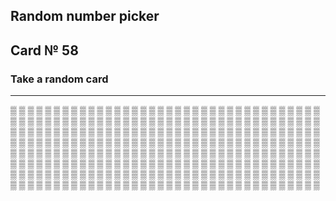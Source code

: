 ## Random number picker 

## Card № 58

### Take a random card
----
[▒](33.md) [▒](10.md) [▒](29.md) [▒](34.md) [▒](88.md) [▒](44.md) [▒](96.md) [▒](84.md) [▒](74.md) [▒](91.md) [▒](64.md) [▒](4.md) [▒](94.md) [▒](57.md) [▒](80.md) [▒](31.md) [▒](24.md) [▒](73.md) [▒](50.md) [▒](98.md) [▒](29.md) [▒](54.md) [▒](6.md) [▒](81.md) [▒](33.md) [▒](9.md) [▒](82.md) [▒](20.md) [▒](64.md) [▒](50.md) [▒](51.md) [▒](90.md) [▒](98.md) [▒](16.md) [▒](55.md) [▒](55.md) [▒](76.md) [▒](4.md) [▒](39.md) [▒](71.md) [▒](62.md) [▒](87.md) [▒](27.md) [▒](24.md) [▒](90.md) [▒](86.md) [▒](53.md) [▒](82.md) [▒](80.md) [▒](85.md) [▒](91.md) [▒](70.md) [▒](23.md) [▒](29.md) [▒](95.md) [▒](15.md) [▒](43.md) [▒](61.md) [▒](41.md) [▒](19.md) [▒](96.md) [▒](38.md) [▒](22.md) [▒](57.md) [▒](9.md) [▒](30.md) [▒](69.md) [▒](21.md) [▒](92.md) [▒](44.md) [▒](93.md) [▒](81.md) [▒](58.md) [▒](3.md) [▒](85.md) [▒](7.md) [▒](99.md) [▒](39.md) [▒](23.md) [▒](77.md) [▒](81.md) [▒](34.md) [▒](7.md) [▒](0.md) [▒](11.md) [▒](13.md) [▒](15.md) [▒](2.md) [▒](69.md) [▒](8.md) [▒](87.md) [▒](4.md) [▒](34.md) [▒](30.md) [▒](68.md) [▒](16.md) [▒](98.md) [▒](78.md) [▒](18.md) [▒](69.md) [▒](83.md) [▒](40.md) [▒](29.md) [▒](62.md) [▒](36.md) [▒](37.md) [▒](38.md) [▒](35.md) [▒](27.md) [▒](76.md) [▒](63.md) [▒](21.md) [▒](99.md) [▒](91.md) [▒](8.md) [▒](6.md) [▒](94.md) [▒](24.md) [▒](43.md) [▒](42.md) [▒](9.md) [▒](31.md) [▒](72.md) [▒](79.md) [▒](14.md) [▒](17.md) [▒](51.md) [▒](5.md) [▒](13.md) [▒](63.md) [▒](26.md) [▒](7.md) [▒](55.md) [▒](58.md) [▒](60.md) [▒](12.md) [▒](45.md) [▒](50.md) [▒](78.md) [▒](2.md) [▒](48.md) [▒](36.md) [▒](17.md) [▒](86.md) [▒](83.md) [▒](67.md) [▒](95.md) [▒](40.md) [▒](78.md) [▒](1.md) [▒](61.md) [▒](44.md) [▒](21.md) [▒](69.md) [▒](48.md) [▒](3.md) [▒](66.md) [▒](25.md) [▒](49.md) [▒](64.md) [▒](46.md) [▒](20.md) [▒](60.md) [▒](76.md) [▒](22.md) [▒](44.md) [▒](84.md) [▒](77.md) [▒](40.md) [▒](52.md) [▒](0.md) [▒](12.md) [▒](63.md) [▒](75.md) [▒](71.md) [▒](93.md) [▒](92.md) [▒](11.md) [▒](95.md) [▒](47.md) [▒](82.md) [▒](48.md) [▒](3.md) [▒](19.md) [▒](49.md) [▒](32.md) [▒](94.md) [▒](99.md) [▒](34.md) [▒](62.md) [▒](14.md) [▒](21.md) [▒](71.md) [▒](89.md) [▒](54.md) [▒](35.md) [▒](27.md) [▒](74.md) [▒](42.md) [▒](73.md) [▒](82.md) [▒](32.md) [▒](32.md) [▒](2.md) [▒](18.md) [▒](11.md) [▒](77.md) [▒](28.md) [▒](79.md) [▒](77.md) [▒](56.md) [▒](37.md) [▒](40.md) [▒](41.md) [▒](26.md) [▒](97.md) [▒](22.md) [▒](33.md) [▒](30.md) [▒](85.md) [▒](90.md) [▒](1.md) [▒](5.md) [▒](47.md) [▒](60.md) [▒](27.md) [▒](95.md) [▒](52.md) [▒](92.md) [▒](25.md) [▒](79.md) [▒](43.md) [▒](10.md) [▒](62.md) [▒](67.md) [▒](26.md) [▒](56.md) [▒](54.md) [▒](96.md) [▒](22.md) [▒](35.md) [▒](26.md) [▒](86.md) [▒](70.md) [▒](49.md) [▒](73.md) [▒](73.md) [▒](64.md) [▒](71.md) [▒](65.md) [▒](0.md) [▒](45.md) [▒](89.md) [▒](75.md) [▒](56.md) [▒](41.md) [▒](97.md) [▒](76.md) [▒](53.md) [▒](65.md) [▒](33.md) [▒](48.md) [▒](59.md) [▒](39.md) [▒](5.md) [▒](97.md) [▒](16.md) [▒](23.md) [▒](72.md) [▒](81.md) [▒](66.md) [▒](45.md) [▒](65.md) [▒](38.md) [▒](8.md) [▒](63.md) [▒](50.md) [▒](86.md) [▒](20.md) [▒](17.md) [▒](14.md) [▒](78.md) [▒](12.md) [▒](87.md) [▒](72.md) [▒](61.md) [▒](47.md) [▒](24.md) 
